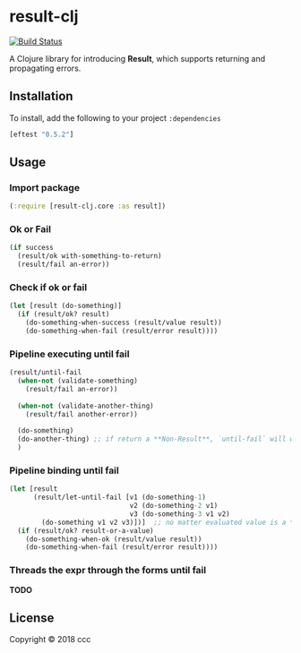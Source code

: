 # result-clj

[![Build Status](https://travis-ci.org/0x636363/result-clj.svg?branch=master)](https://travis-ci.org/0x636363/result-clj)

A Clojure library for introducing **Result**, which supports returning and propagating errors.

## Installation

To install, add the following to your project `:dependencies`

```clojure
[eftest "0.5.2"]
```

## Usage

### Import package

```clojure
(:require [result-clj.core :as result])
```

### Ok or Fail

```clojure
(if success
  (result/ok with-something-to-return)
  (result/fail an-error))
```

### Check if ok or fail

```clojure
(let [result (do-something)]
  (if (result/ok? result)
    (do-something-when-success (result/value result))
    (do-something-when-fail (result/error result))))
```

### Pipeline executing until fail

```clojure
(result/until-fail
  (when-not (validate-something)
    (result/fail an-error))
  
  (when-not (validate-another-thing)
    (result/fail another-error))
    
  (do-something)
  (do-another-thing) ;; if return a **Non-Result**, `until-fail` will wrap a **Result** for it.
  )
```

### Pipeline binding until fail

```clojure
(let [result
      (result/let-until-fail [v1 (do-something-1)
                              v2 (do-something-2 v1)
                              v3 (do-something-3 v1 v2)
        (do-something v1 v2 v3)])]  ;; no matter evaluated value is a **Result**, it will wrap a **Result** for it.
  (if (result/ok? result-or-a-value)
    (do-something-when-ok (result/value result))
    (do-something-when-fail (result/error result))))
```

### Threads the expr through the forms until fail

**TODO**

## License

Copyright © 2018 ccc
